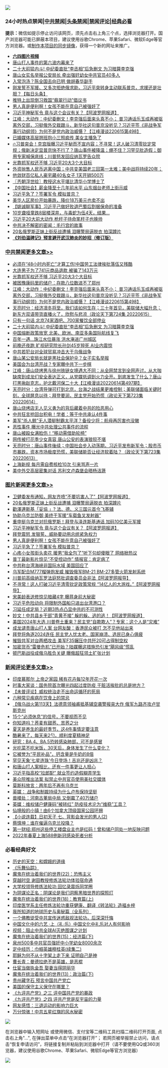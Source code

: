 ![](https://raw.githubusercontent.com/jsvpn/jsproxy/dev/64photo/fqnews-qr.jpg)

<div id="tt">
<h3>24小时热点禁闻|<a href="#%E4%B8%AD%E5%85%B1%E7%A6%81%E9%97%BB%E6%9B%B4%E5%A4%9A%E6%96%87%E7%AB%A0">中共禁闻</a>|<a href="#%E5%9B%BE%E7%89%87%E6%96%B0%E9%97%BB%E6%9B%B4%E5%A4%9A%E6%96%87%E7%AB%A0">头条禁闻</a>|<a href="#%E6%96%B0%E9%97%BB%E8%AF%84%E8%AE%BA%E6%9B%B4%E5%A4%9A%E6%96%87%E7%AB%A0">禁闻评论|<a href="#%E5%BF%85%E7%9C%8B%E7%BB%8F%E5%85%B8%E5%A5%BD%E6%96%87">经典必看</a></h3>
<div><b>提示：</b>微信如提示停止访问该网页，须先点击右上角三个点，选择浏览器打开。国产浏览器可能已屏蔽本项目，建议使用谷歌Chrome、苹果Safari、微软Edge等官方浏览器。或<a href="%E5%88%B6%E4%BD%9Cgit%E7%A6%81%E9%97%BB%E9%95%9C%E5%83%8F.md">制作本项目的同步镜像</a>，获得一个新的网址来推广。</div>
<ul>
<li><b><a href="http://d2.v2rss.gq/64.mp4" target="_blank">六四图片视频</a></b></li>
<li><a href="/cnnews/20220616/1746159.md">唐山打人事件的第六波内幕来了</a></li>
<li><a href="/cbnews/20220616/1746157.md">二十大前猛内斗! 中纪委直批“李丞相”后急删文 为习暗算李克强</a></li>
<li><a href="/comments/20220616/1746134.md">唐山女实名举报公安局长 牵出强奸幼女中共官员40多人</a></li>
<li><a href="/comments/20220616/1746223.md">入常泡汤？陈全国去向已明 做胡春华副手</a></li>
<li><a href="/bannedvideo/20220616/1746238.md">刚发誓不军援、又多次拒绝俄求助，习近平突转身主动联系普京，求援还是壮胆？【每日头条】</a></li>
<li><a href="/headline/20220616/1746177.md">推特上出现倒习救国“翡翠行动”倡议书</a></li>
<li><a href="/topimagenews/20220616/1746251.md">男人真是便利啊！女孩不能在意自己被强奸了</a></li>
<li><a href="/topimagenews/20220616/1746308.md">习近平神秘军令 竟与这个会议有关？【阿波罗网报道】</a></li>
<li><a href="/cbnews/20220616/1746345.md">江峰：大动作：中纪委删文！李克强后面来头真不小； 普习通话乐玉成再被驱离外交部，习挺俄外交栽跟斗，新华社这句普京没听见？习近平签《非战争军事行动纲领》为何不是党内政治威慑？【江峰漫谈220615第498】</a></li>
<li><a href="/cnnews/hknews/20220616/1746371.md">已婚媒体高层翘班抱小三照疯传 美女主播急了</a></li>
<li><a href="/bannedvideo/20220616/1746217.md">🔥习普突会！克宫版曝习近平秘而不宣内容；不寻常！这人破习清零钦定常规；俄新决定显普京快不行了？唐山事件被降温；绷不住？习罕见批造假；御用专家喊保底线；川普怒发回应纳瓦罗告众院</a></li>
<li><a href="/cbnews/20220616/1746393.md">光靠抓军权还不够 习近平20大3个大目标</a></li>
<li><a href="/cnnews/20220616/1746404.md">外资抛售人民币逃离中国；中共变美国老三回第一太难；美中战将持续20年；</a></li>
<li><a href="/cnnews/20220616/1746387.md">他敛财百亿私人豪宅藏40名女子 1天开销500万</a></li>
<li><a href="/ssgc/20220616/1746282.md">〖兲朝浮世绘〗教授这水平堪比清华小学博士了</a></li>
<li><a href="/headline/20220616/1746439.md">【中国社会】薪金降至十几年前水平 山东烟台老师上街示威</a></li>
<li><a href="/topimagenews/20220616/1746250.md">习近平急了？签署军令 模拟普京？</a></li>
<li><a href="/cnnews/20220616/1746301.md">美华人区房价开始暴跌，降价18万美元也卖不出</a></li>
<li><a href="/bannedvideo/20220616/1746290.md">【姚诚聊军事】习近平己做好败退巴蜀后割据保命的准备</a></li>
<li><a href="/worldnews/20220616/1746168.md">10岁聋哑童跌8层楼深井，与毒蛇为伍4天，结果…</a></li>
<li><a href="/cnnews/20220616/1746389.md">习近平20大前大动作 枪杆子待命笔杆子也换帅</a></li>
<li><a href="/ccpdope/20220616/1746145.md">中共决不解密的密闻：毛行宫的故事</a></li>
<li><a href="/topimagenews/20220616/1746437.md">20名俄罗斯正妹上街反战遭捕 泪曝警局逼脱衣 拍深蹲片</a></li>
<li><b><a href="/comments/20200207/1272816.md" target="_blank">《刘伯温碑记》预言避开武汉肺炎的妙招（修订版）</a></b></li>
</ul>
</div>

<div class="catlist">
<h3><a href="/cbnews/" target="_blank">中共禁闻</a><span><a href="/cbnews/" target="_blank" rel="nofollow">更多文章>></a></span></h3>
<ul>
<li><a href="/cbnews/20220616/1746433.md" target="_blank">必须在“48小时内死亡”才算工伤!中国劳工法律挨批落伍又残酷</a></li>
<li><a href="/cbnews/20220616/1746400.md" target="_blank">大连男子为了741元商品退款 被骗了143万元</a></li>
<li><a href="/cbnews/20220616/1746393.md" target="_blank">光靠抓军权还不够 习近平20大3个大目标</a></li>
<li><a href="/cbnews/20220616/1746381.md" target="_blank">被困豫康码里的储户：存款八位数进不了郑州</a></li>
<li><a href="/cbnews/20220616/1746345.md" target="_blank">江峰：大动作：中纪委删文！李克强后面来头真不小； 普习通话乐玉成再被驱离外交部，习挺俄外交栽跟斗，新华社这句普京没听见？习近平签《非战争军事行动纲领》为何不是党内政治威慑？【江峰漫谈220615第498】</a></li>
<li><a href="/cbnews/20220616/1746304.md" target="_blank">天亮时分：经济凛冬将至，我们该如何生存；三十年首见，美联储大幅升息；新东方双语带货直播火了，欣慰与悲凉（政论天下第724集 20220615）</a></li>
<li><a href="/cbnews/20220616/1746275.md" target="_blank">只有一句话 北京74家酒吧、700家餐饮全部停业</a></li>
<li><a href="/cbnews/20220616/1746157.md" target="_blank">二十大前猛内斗! 中纪委直批“李丞相”后急删文 为习暗算李克强</a></li>
<li><a href="/cbnews/20220615/1746105.md" target="_blank">中国熔断政策放宽 北美、欧洲、南亚多条国际航线复飞</a></li>
<li><a href="/cbnews/20220615/1746104.md" target="_blank">百年一遇…珠江水位暴涨 洪水淹进广州城区</a></li>
<li><a href="/cbnews/20220615/1746103.md" target="_blank">前晚还夜跑 旷视研究院长孙剑45岁猝死 AI业内震惊</a></li>
<li><a href="/cbnews/20220615/1745996.md" target="_blank">中共若犯台对全球贸易冲击大于乌俄战争</a></li>
<li><a href="/cbnews/20220615/1745937.md" target="_blank">唐山某公安局长就是黑社会保护伞？女子实名举报</a></li>
<li><a href="/cbnews/20220615/1745909.md" target="_blank">美国会为台湾开战？专家曝中共下一步棋</a></li>
<li><a href="/cbnews/20220615/1745906.md" target="_blank">江峰：唐山烧烤男与徐州铁链女境遇大不同：从全网禁言到全网声讨，从大咖缺席到成龙们安全表达正义，从党媒低调到火力全开。到底发生了什么？唐山打黑揪赵克志，护北戴河保二十大【江峰漫谈20220614第497期】</a></li>
<li><a href="/cbnews/20220615/1745835.md" target="_blank">天亮时分：台湾导弹可打到北京，台海之战结果更难控制；美联储面临关键时刻，全球屏息以待；拜登要润，民主党开始恐慌（政论天下第723集 20220614）</a></li>
<li><a href="/cbnews/20220615/1745823.md" target="_blank">唐山烧烤店无人见义勇为的背后藏着中共的险恶用心</a></li>
<li><a href="/cbnews/20220615/1745749.md" target="_blank">中共狂言抢回台积电！学者：等于中共承认4件事</a></li>
<li><a href="/cbnews/20220614/1745571.md" target="_blank">美军“杀人鲸”无人潜艇制霸太平洋？备役少将：航母再厉害也没辙</a></li>
<li><a href="/cbnews/20220614/1745570.md" target="_blank">恶性事件 曝光中共处理公共事件的流程</a></li>
<li><a href="/cbnews/20220614/1745565.md" target="_blank">唐山被殴女满脸伤！“移动需借助轮椅”</a></li>
<li><a href="/cbnews/20220614/1745416.md" target="_blank">网传被打花季少女真容 唐山公安的表演狼狈不堪</a></li>
<li><a href="/cbnews/20220614/1745414.md" target="_blank">天亮时分：唐山事件後续；中国社会步入动荡期，习近平发布新军令；股市币市暴跌，资本市场极度恐慌，美联储能否让经济软着陆？（政论天下第723集 20220613）</a></li>
<li><a href="/cbnews/20220614/1745357.md" target="_blank">上海新规 每月需自费核检10次 引来骂声一片</a></li>
<li><a href="/cbnews/20220614/1745321.md" target="_blank">美中外交高层密集对话 苏利文卢森堡会晤杨洁篪</a></li>

</ul>
</div>
<div class="catlist">
<h3><a href="/topimagenews/" target="_blank">图片新闻</a><span><a href="/topimagenews/" target="_blank" rel="nofollow">更多文章>></a></span></h3>
<ul>
<li><a href="/topimagenews/20220616/1746492.md" target="_blank">卫健委发布通知，网友齐喷“不要坑害人了”【阿波罗网报道】</a></li>
<li><a href="/topimagenews/20220616/1746437.md" target="_blank">20名俄罗斯正妹上街反战遭捕 泪曝警局逼脱衣 拍深蹲片</a></li>
<li><a href="/topimagenews/20220616/1746380.md" target="_blank">勸澤連斯基「妥協 」? 法、德、义三国元首今飞基辅</a></li>
<li><a href="/topimagenews/20220616/1746370.md" target="_blank">协助乌克兰防御 美终于军援“车载鱼叉发射器”</a></li>
<li><a href="/topimagenews/20220616/1746336.md" target="_blank">重申挺乌克兰对抗俄罗斯！拜登与泽连斯基通话 加码10亿美元军援</a></li>
<li><a href="/topimagenews/20220616/1746308.md" target="_blank">习近平神秘军令 竟与这个会议有关？【阿波罗网报道】</a></li>
<li><a href="/topimagenews/20220616/1746274.md" target="_blank">拜登震怒 发狠誓、威胁要动用总统紧急权力</a></li>
<li><a href="/topimagenews/20220616/1746251.md" target="_blank">男人真是便利啊！女孩不能在意自己被强奸了</a></li>
<li><a href="/topimagenews/20220616/1746250.md" target="_blank">习近平急了？签署军令 模拟普京？</a></li>
<li><a href="/topimagenews/20220615/1746072.md" target="_blank">心疼小女孩街头卖花 暖男“我全包了”听下句却傻眼了 网络掀热议</a></li>
<li><a href="/topimagenews/20220615/1745994.md" target="_blank">普丁最新影片惊见“不受控动作” 情报官：肯定病了</a></li>
<li><a href="/topimagenews/20220615/1745947.md" target="_blank">中共称台湾海峡非国际水域 美国回应了</a></li>
<li><a href="/topimagenews/20220615/1745916.md" target="_blank">乌军配合M777榴弹炮发威 摧毁俄军BM-21 BM-27多管火箭发射系统</a></li>
<li><a href="/topimagenews/20220615/1745891.md" target="_blank">川普前高级纳瓦罗法庭怒批调查委员会非法【阿波罗网报导】</a></li>
<li><a href="/topimagenews/20220615/1745801.md" target="_blank">不寻常！这人打破习近平清零钦定政策常规 “14亿人的大游戏。”【阿波罗网报导】</a></li>
<li><a href="/topimagenews/20220615/1745780.md" target="_blank">宋美龄表送修惊见暗藏4字 曝蒋身前大秘密</a></li>
<li><a href="/topimagenews/20220615/1745742.md" target="_blank">习近平危险动向 将限制外国船只进出台湾港口？</a></li>
<li><a href="/topimagenews/20220615/1745741.md" target="_blank">习延任成定局？近期3热点凸显中共的不可测性</a></li>
<li><a href="/topimagenews/20220614/1745645.md" target="_blank">妙文！中共县乡干部“青黄不接” 躲的躲、逃的逃！【阿波罗网报道】</a></li>
<li><a href="/topimagenews/20220614/1745585.md" target="_blank">美国2024年大选 川普卷土重来？民主党“自欺欺人”？专家：这个人是“灾难”</a></li>
<li><a href="/topimagenews/20220614/1745577.md" target="_blank">成龙谴责唐山打人案 台网友酸：香港民众被打 怎不见他站出来</a></li>
<li><a href="/topimagenews/20220614/1745576.md" target="_blank">拜登将角逐2024连任 民主党人忧太老、国家崩溃、选民已身心俱疲</a></li>
<li><a href="/topimagenews/20220614/1745534.md" target="_blank">摧毁共军对台两栖攻击 美军F35辗压中共歼20可占得制空权</a></li>
<li><a href="/topimagenews/20220614/1745519.md" target="_blank">加密货币“雷曼危机”已开始？陆媒曝这措施恐引发“飓风级”慌乱</a></li>
<li><a href="/topimagenews/20220614/1745465.md" target="_blank">顿巴斯战役成俄乌胜负关键 曝俄超狂领土扩张计划</a></li>

</ul>
</div>
<div class="catlist">
<h3><a href="/comments/" target="_blank">新闻评论</a><span><a href="/comments/" target="_blank" rel="nofollow">更多文章>></a></span></h3>
<ul>
<li><a href="/comments/20220616/1746517.md" target="_blank">印度慕那尔 上帝之家园 稀有花卉每12年开花一次</a></li>
<li><a href="/comments/20220616/1746487.md" target="_blank">时事大家谈：国务院首次曝光四起过度防疫 干脏活挨批的总是地方？</a></li>
<li><a href="/comments/20220616/1746485.md" target="_blank">【未普评论】威权统治走不出命运循环的死局</a></li>
<li><a href="/comments/20220616/1746468.md" target="_blank">六种常见疾病在饮食上的禁忌</a></li>
<li><a href="/comments/20220616/1746466.md" target="_blank">【俄乌战火第113天】法德意领袖甫抵基辅空袭警报突大作 俄军九路齐攻卢甘斯克州</a></li>
<li><a href="/comments/20220616/1746457.md" target="_blank">15个“必须休息”的信号，不要视而不见</a></li>
<li><a href="/comments/20220616/1746456.md" target="_blank">你知道吗？荞麦有甜荞、苦荞之分</a></li>
<li><a href="/comments/20220616/1746455.md" target="_blank">夏天是养生的最好季节，这4件事情定要注意</a></li>
<li><a href="/comments/20220616/1746454.md" target="_blank">酷暑来了，每天来2勺，顺利度夏精神足</a></li>
<li><a href="/comments/20220616/1746453.md" target="_blank">研究：BA.4、BA.5恐转感染肺部，可不是感冒</a></li>
<li><a href="/comments/20220616/1746452.md" target="_blank">光吃菜不吃米饭，30天后，身体发生了什么变化？</a></li>
<li><a href="/comments/20220616/1746450.md" target="_blank">它被誉为“平民补品”，钙含量是牛奶的8倍</a></li>
<li><a href="/comments/20220616/1746449.md" target="_blank">罕见天象‘七星连珠’今日登场！吉兆还是凶兆？</a></li>
<li><a href="/comments/20220616/1746385.md" target="_blank">和唐山打人案相比，还有一件事更让人担心</a></li>
<li><a href="/comments/20220616/1746362.md" target="_blank">习近平指高校“拉郎配” 就业签约造假糊弄学生</a></li>
<li><a href="/comments/20220616/1746361.md" target="_blank">美众院推出法案 拟禁止中共官员使用美社交媒体</a></li>
<li><a href="/comments/20220616/1746328.md" target="_blank">莫斯科放言：两年后不再有乌克兰</a></li>
<li><a href="/comments/20220616/1746327.md" target="_blank">英媒： 战争和制裁持续为什么卢布保持坚挺</a></li>
<li><a href="/comments/20220616/1746326.md" target="_blank">兽楼处：河南古董局中局 又倒霉了40万储户</a></li>
<li><a href="/comments/20220616/1746325.md" target="_blank">英媒：维权储户健康码“被转红” 防疫技术沦为“维稳”工具？</a></li>
<li><a href="/comments/20220616/1746321.md" target="_blank">仙境般的小镇！由6个加拿大顶级国家公园环拥</a></li>
<li><a href="/comments/20220616/1746305.md" target="_blank">【小说连载】日初天子 七、背影会发光的男人(2)</a></li>
<li><a href="/comments/20220616/1746299.md" target="_blank">蔡慎坤：谁在催逼乌克兰投降？</a></li>
<li><a href="/comments/20220616/1746298.md" target="_blank">第一财经:郑州这些停工楼盘业主也是红码！曾和储户同处一地反映问题</a></li>
<li><a href="/comments/20220616/1746297.md" target="_blank">2022年春夏上海588例新冠感染死者分析</a></li>

</ul>
</div>

<div class="catlist">
<h3>必看经典好文</h3>
<ul>
<li><a href="/cbnews/20190219/1083302.md" target="_blank">历史的天空：和嫦娥的道缘</a></li>
<li><a href="/comments/20200527/783191.md" target="_blank">《乐舞仙踪》</a></li>
<li><a href="/comments/20180804/981524.md" target="_blank">魔鬼在统治着我们的世界(22)：恐怖主义</a></li>
<li><a href="/comments/20200511/1322384.md" target="_blank">穿越时空 谢田教授修炼法轮功体验宿命通</a></li>
<li><a href="/cbnews/20210517/1548104.md" target="_blank">大学校领导修炼法轮功 回忆录震烁同学圈</a></li>
<li><a href="/comments/20201031/1423298.md" target="_blank">为阴谋论正名：阴谋论是我们洞察黑暗世界的探照灯</a></li>
<li><a href="/topimagenews/20180701/965109.md" target="_blank">魔鬼在统治着我们的世界(18)：教育篇(上)</a></li>
<li><a href="/comments/20220416/1720335.md" target="_blank">印度医学系主任修炼法轮功重获健康、翻译《转法轮》造福乡梓</a></li>
<li><a href="/comments/20220601/1740278.md" target="_blank">我所知道的地球历史与奥秘篇（全系列）</a></li>
<li><a href="/bannedvideo/20210124/1473946.md" target="_blank">一个佛教徒受中共宣传迷惑敌视法轮功，后深深忏悔</a></li>
<li><a href="/comments/20220611/1744476.md" target="_blank">中国文化中的六艺 ·上（礼·乐）中国文化中礼乐对人有何影响</a></li>
<li><a href="/comments/20201221/1451945.md" target="_blank">视频：阻止中共全球AI灭绝图谋之计划</a></li>
<li><a href="/topimagenews/20180610/955499.md" target="_blank">魔鬼在统治着我们的世界(15)：经济篇(下)</a></li>
<li><a href="/comments/20200704/783272.md" target="_blank">泉州500多中共官员强奸中小学幼女8000余次</a></li>
<li><a href="/tculture/20161102/608445.md" target="_blank">定中经历：巾帼英雄穆桂英(续集二)</a></li>
<li><a href="/ccpdope/20190803/1168965.md" target="_blank">耶稣为何不从十字架上走下来 证明自己是神</a></li>
<li><a href="/comments/20180726/727420.md" target="_blank">曹长青：曼德拉绝不是英雄，是恶棍</a></li>
<li><a href="/lifebaike/20161111/612348.md" target="_blank">仕宦当做执金吾 娶妻当得阴丽华</a></li>
<li><a href="/topimagenews/20180602/951960.md" target="_blank">魔鬼在统治着我们的世界(13)：政治篇(下)</a></li>
<li><a href="/comments/20210226/1494382.md" target="_blank">贵州藏字石 预言中国共产党亡</a></li>
<li><a href="/lifebaike/20200520/1331379.md" target="_blank">美国的保守主义保守在哪里？</a></li>
<li><a href="/bookonline/20131116/201054.md" target="_blank">《九评共产党》之三 评中国共产党的暴政</a></li>
<li><a href="/bookonline/20131116/201053.md" target="_blank">《九评共产党》之四 评共产党是反宇宙的力量</a></li>
<li><a href="/cbnews/20200126/1265515.md" target="_blank">网友感悟：三退运动的影响力巨大</a></li>
<li><a href="/ccpdope/20210708/1583079.md" target="_blank">万分惊骇！中共五星红旗的风水秘密</a></li>

</ul>
</div>

![](https://raw.githubusercontent.com/jsvpn/jsproxy/dev/64photo/fqnews-qr.jpg)

在浏览器中输入短网址 或使用微信、支付宝等二维码工具扫描二维码打开页面, 点击右上角"...", 在弹出菜单中点击“在浏览器打开”； 若网页被举报禁止访问，请点击“恢复申请访问”，将链接复制并粘贴到浏览器中打开（请不要使用QQ或360浏览器，建议使用谷歌Chrome、苹果Safari、微软Edge等官方浏览器）

![](https://raw.githubusercontent.com/jsvpn/jsproxy/dev/64photo/wx.jpg)